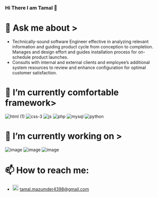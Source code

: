 ### Hi There I am Tamal 👋

<!--
**striketm98/striketm98** is a ✨ _special_ ✨ repository because its `README.md` (this file) appears on your GitHub profile.

Here are some ideas to get you started:

- 🔭 I’m currently working on ...
- 🌱 I’m currently learning ...
- 👯 I’m looking to collaborate on ...
- 🤔 I’m looking for help with ...
 

- 😄 Pronouns: ...
- ⚡ Fun fact: ...
-->

# 💬 Ask me about >

* Technically-sound software Engineer effective in analyzing relevant information and guiding product cycle 
from conception to completion. Manages and design effort and guides installation process for on-schedule 
product launches. 
* Consults with internal and external clients and employee’s additional system resources to 
review and enhance configuration for optimal customer satisfaction. 



# 🌱 I’m currently comfortable  framework>

![html (1)](https://user-images.githubusercontent.com/65080702/174187031-b6804f18-5a3d-4a54-ae32-87aee64ebb23.png)
![css-3](https://user-images.githubusercontent.com/65080702/174186523-3a2d3142-efef-443c-a9f9-f648d72f8a2b.png)
![js](https://user-images.githubusercontent.com/65080702/174186520-ba12478e-b4b1-4e38-a2a8-18b3738988e1.png)
![php](https://user-images.githubusercontent.com/65080702/174186502-27f2704e-2b50-463d-951b-c4671bda5672.png)
![mysql](https://user-images.githubusercontent.com/65080702/174186512-6134dcc4-fb43-439a-aed0-7e91e3bad2c3.png)
![python](https://user-images.githubusercontent.com/65080702/174186515-168d640b-1b9f-4548-b874-efcfd146cc7f.png)

# 🔭 I’m currently working on >

![image](https://user-images.githubusercontent.com/65080702/174346622-a192e1fc-a225-4958-a9d0-4cb6ad1efeb2.png)
![image](https://user-images.githubusercontent.com/65080702/174346679-db411b95-6be1-4a9d-82ef-537e55a147df.png)
![image](https://user-images.githubusercontent.com/65080702/174346745-0b534308-cae4-4f53-9e79-101ece98d453.png)


# 📫 How to reach me:
* <img src="https://user-images.githubusercontent.com/65080702/174347653-2bee1d5d-2597-43bd-ae84-086673a2e149.png" width="20" height="20"> tamal.mazumder4398@gmail.com
